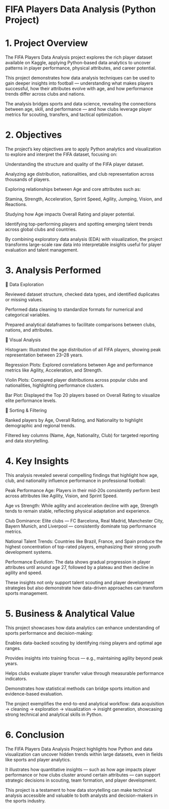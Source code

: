 # FIFA Players Data Analysis (Python Project)
# 1. Project Overview

The FIFA Players Data Analysis project explores the rich player dataset available on Kaggle, applying Python-based data analytics to uncover patterns in player performance, physical attributes, and career potential.

This project demonstrates how data analysis techniques can be used to gain deeper insights into football — understanding what makes players successful, how their attributes evolve with age, and how performance trends differ across clubs and nations.

The analysis bridges sports and data science, revealing the connections between age, skill, and performance — and how clubs leverage player metrics for scouting, transfers, and tactical optimization.

# 2. Objectives

The project’s key objectives are to apply Python analytics and visualization to explore and interpret the FIFA dataset, focusing on:

Understanding the structure and quality of the FIFA player dataset.

Analyzing age distribution, nationalities, and club representation across thousands of players.

Exploring relationships between Age and core attributes such as:

Stamina, Strength, Acceleration, Sprint Speed, Agility, Jumping, Vision, and Reactions.

Studying how Age impacts Overall Rating and player potential.

Identifying top-performing players and spotting emerging talent trends across global clubs and countries.

By combining exploratory data analysis (EDA) with visualization, the project transforms large-scale raw data into interpretable insights useful for player evaluation and talent management.

# 3. Analysis Performed
🔹 Data Exploration

Reviewed dataset structure, checked data types, and identified duplicates or missing values.

Performed data cleaning to standardize formats for numerical and categorical variables.

Prepared analytical dataframes to facilitate comparisons between clubs, nations, and attributes.

🔹 Visual Analysis

Histogram: Illustrated the age distribution of all FIFA players, showing peak representation between 23–28 years.

Regression Plots: Explored correlations between Age and performance metrics like Agility, Acceleration, and Strength.

Violin Plots: Compared player distributions across popular clubs and nationalities, highlighting performance clusters.

Bar Plot: Displayed the Top 20 players based on Overall Rating to visualize elite performance levels.

🔹 Sorting & Filtering

Ranked players by Age, Overall Rating, and Nationality to highlight demographic and regional trends.

Filtered key columns (Name, Age, Nationality, Club) for targeted reporting and data storytelling.

# 4. Key Insights

This analysis revealed several compelling findings that highlight how age, club, and nationality influence performance in professional football:

 Peak Performance Age: Players in their mid-20s consistently perform best across attributes like Agility, Vision, and Sprint Speed.

 Age vs Strength: While agility and acceleration decline with age, Strength tends to remain stable, reflecting physical adaptation and experience.

 Club Dominance: Elite clubs — FC Barcelona, Real Madrid, Manchester City, Bayern Munich, and Liverpool — consistently dominate top performance metrics.

 National Talent Trends: Countries like Brazil, France, and Spain produce the highest concentration of top-rated players, emphasizing their strong youth development systems.

 Performance Evolution: The data shows gradual progression in player attributes until around age 27, followed by a plateau and then decline in agility and speed.

These insights not only support talent scouting and player development strategies but also demonstrate how data-driven approaches can transform sports management.

# 5. Business & Analytical Value

This project showcases how data analytics can enhance understanding of sports performance and decision-making:

Enables data-backed scouting by identifying rising players and optimal age ranges.

Provides insights into training focus — e.g., maintaining agility beyond peak years.

Helps clubs evaluate player transfer value through measurable performance indicators.

Demonstrates how statistical methods can bridge sports intuition and evidence-based evaluation.

The project exemplifies the end-to-end analytical workflow:
data acquisition → cleaning → exploration → visualization → insight generation, showcasing strong technical and analytical skills in Python.

# 6. Conclusion

The FIFA Players Data Analysis Project highlights how Python and data visualization can uncover hidden trends within large datasets, even in fields like sports and player analytics.

It illustrates how quantitative insights — such as how age impacts player performance or how clubs cluster around certain attributes — can support strategic decisions in scouting, team formation, and player development.

This project is a testament to how data storytelling can make technical analysis accessible and valuable to both analysts and decision-makers in the sports industry.


